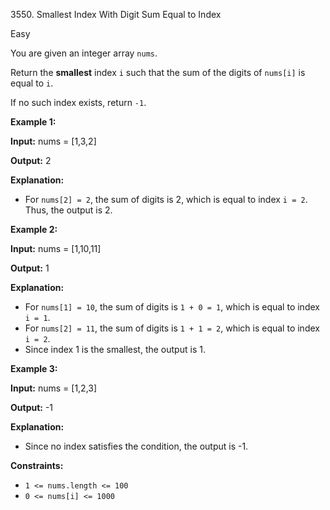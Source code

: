 3550\. Smallest Index With Digit Sum Equal to Index

Easy

You are given an integer array `nums`.

Return the **smallest** index `i` such that the sum of the digits of `nums[i]` is equal to `i`.

If no such index exists, return `-1`.

**Example 1:**

**Input:** nums = [1,3,2]

**Output:** 2

**Explanation:**

*   For `nums[2] = 2`, the sum of digits is 2, which is equal to index `i = 2`. Thus, the output is 2.

**Example 2:**

**Input:** nums = [1,10,11]

**Output:** 1

**Explanation:**

*   For `nums[1] = 10`, the sum of digits is `1 + 0 = 1`, which is equal to index `i = 1`.
*   For `nums[2] = 11`, the sum of digits is `1 + 1 = 2`, which is equal to index `i = 2`.
*   Since index 1 is the smallest, the output is 1.

**Example 3:**

**Input:** nums = [1,2,3]

**Output:** \-1

**Explanation:**

*   Since no index satisfies the condition, the output is -1.

**Constraints:**

*   `1 <= nums.length <= 100`
*   `0 <= nums[i] <= 1000`
